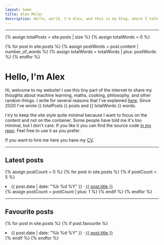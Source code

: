 ```yaml
---
layout: home
title: Alex Molas
description: Hello, world, I'm Alex, and this is my blog, where I talk about math, machine learning, and other things like cooking. 
---
```


---


{% assign totalPosts = site.posts | size %}
{% assign totalWords = 0 %}

{% for post in site.posts %}
  {% assign postWords = post.content | number_of_words %}
  {% assign totalWords = totalWords | plus: postWords %}
{% endfor %}

<h1>Hello, I'm Alex</h1>

Hi, welcome to my website! I use this tiny part of the internet to share my thoughts about machine learning, maths, cooking, philosophy, and other random things. I write for several reasons that I've explained [here](http://alexmolas.com/2023/07/15/nobody-cares-about-your-blog.html). Since 2020 I've wrote {{ totalPosts }} posts and {{ totalWords }} words. 

I try to keep the site style quite minimal because I want to focus on the content and not on the container. Some people have told me it's too minimal, but I don't care. If you like it you can find the source code [in my repo](https://github.com/alexmolas/alexmolas.github.io/). Feel free to use it as you prefer.

If you want to hire me here you have my [CV](http://alexmolas.com/cv).


---

<h2>Latest posts</h2>

{% assign postCount = 0 %}
{% for post in site.posts %}
{% if postCount < 5 %}
  <li>
    <span class="post-date">{{ post.date | date: "%b %d %Y" }}</span> · <a href="{{ post.url }}">{{ post.title }}</a>
  </li>
  {% assign postCount = postCount | plus: 1 %}
{% endif %}
{% endfor %}

---

<h2>Favourite posts</h2>

{% for post in site.posts %}
{% if post.favourite %}
  <li>
    <span class="post-date">{{ post.date | date: "%b %d %Y" }}</span> · <a href="{{ post.url }}">{{ post.title }}</a>
  </li>
{% endif %}
{% endfor %}

